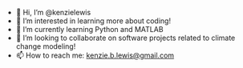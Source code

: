 - 👋 Hi, I’m @kenzielewis
- 👀 I’m interested in learning more about coding!
- 🌱 I’m currently learning Python and MATLAB
- 💞️ I’m looking to collaborate on software projects related to climate change modeling!
- 📫 How to reach me: kenzie.b.lewis@gmail.com

<!---
kenzielewis/kenzielewis is a ✨ special ✨ repository because its `README.md` (this file) appears on your GitHub profile.
You can click the Preview link to take a look at your changes.
--->
